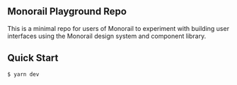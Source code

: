 ## Monorail Playground Repo

This is a minimal repo for users of Monorail to experiment with building user interfaces using the Monorail design system and component library.

## Quick Start

```shell
$ yarn dev
```
